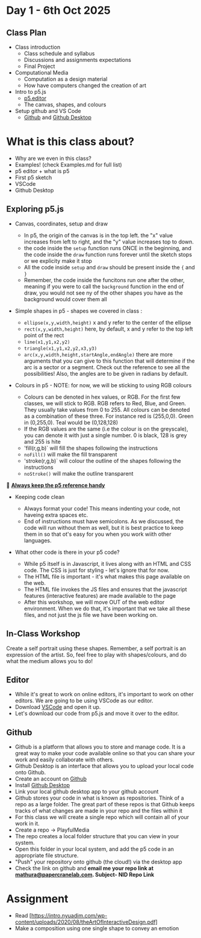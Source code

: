 # Day 1 - 6th Oct 2025
## Class Plan
- Class introduction
  - Class schedule and syllabus
  - Discussions and assignments expectations
  - Final Project
- Computational Media
  - Computation as a design material
  - How have computers changed the creation of art
- Intro to p5.js
  - [p5.editor](https://editor.p5js.org/)
  - The canvas, shapes, and colours
- Setup github and VS Code
  - [Github](http://github.com/) and [Github Desktop](https://github.com/apps/desktop)


# What is this class about?
* Why are we even in this class?
* Examples! (check Examples.md for full list)
* p5 editor + what is p5 
* First p5 sketch 
* VSCode
* Github Desktop

## Exploring p5.js
* Canvas, coordinates, setup and draw
   * In p5, the origin of the canvas is in the top left. the "x" value increases from left to right, and the "y" value increases top to down.
   * the code inside the `setup` function runs ONCE in the beginning, and the code inside the `draw` function runs forever until the sketch stops or we explicity make it stop 
   * All the code inside `setup` and `draw` should be present inside the `{` and `}`
   * Remember, the code inside the funcitons run one after the other, meaning if you were to call the `background` function in the end of draw, you would not see ny of the other shapes you have as the background would cover them all

* Simple shapes in p5 - shapes we covered in class :
   * `ellipse(x,y,width,height)`  x and y refer to the center of the ellipse
   * `rect(x,y,width,height)` here, by default, x and y refer to the top left point of the rect
   * `line(x1,y1,x2,y2)`
   * `triangle(x1,y1,x2,y2,x3,y3)`
   * `arc(x,y,width,height,startAngle,endAngle)` there are more arguments that you can give to this function that will determine if the arc is a sector or a segment. Check out the reference to see all the possibilities! Also, the angles are to be given in radians by default.

* Colours in p5 - NOTE: for now, we will be sticking to using RGB colours
  * Colours can be denoted in hex values, or RGB. For the first few classes, we will stick to RGB. RGB refers to Red, Blue, and Green. They usually take values from 0 to 255. All colours can be denoted as a combination of these three. For instance red is (255,0,0). Green in (0,255,0). Teal would be (0,128,128)
  * If the RGB values are the same (i.e the colour is on the greyscale), you can denote it with just a single number. 0 is black, 128 is grey and 255 is hite
  * 'fill(r,g,b)` will fill the shapes following the instructions
  * `noFill()` will make the fill transparent
  * 'stroke(r,g,b)` will colour the outline of the shapes following the instructions
  * `noStroke()` will make the outline transparent

🔴 **[Always keep the p5 reference handy](https://p5js.org/reference/)**

* Keeping code clean
  * Always format your code! This means indenting your code, not haveing extra spaces etc. 
  * End of instructions must have semicolons. As we discussed, the code will run without them as well, but it is best practice to keep them in so that ot's easy for you when you work wiith other languages.

* What other code is there in your p5 code?
  * While p5 itself is in Javascript, it lives along with an HTML and CSS code. The CSS is just for styling - let's ignore that for now.
  * The HTML file is important - it's what makes this page available on the web.
  * The HTML file invokes the JS files and ensures that the javascript features (interactive features) are made available to the page
  * After this workshop, we will move OUT of the web editor environment. When we do that, it's important that we take all these files, and not just the js file we have been working on.

## In-Class Workshop
Create a self portrait using these shapes. Remember, a self portrait is an expression of the artist. So, feel free to play with shapes/colours, and do what the medium allows you to do! 

## Editor
* While it's great to work on online editors, it's important to work on other editors. We are going to be using VSCode as our editor. 
* Download [VSCode](https://code.visualstudio.com/) and open it up.
* Let's download our code from p5.js and move it over to the editor.

## Github
* Github is a platform that allows you to store and manage code. It is a great way to make your code available online so that you can share your work and easily collaborate with others.
* Github Desktop is an interface that allows you to upload your local code onto Github.
* Create an account on [Github](http://github.com/) 
* Install [Github Desktop](https://github.com/apps/desktop)
* Link your local github desktop app to your github account
* Github stores your code in what is known as repositories. Think of a repo as a large folder. The great part of these repos is that Github keeps tracks of what changes are made in your repo and the files within it
* For this class we will create a single repo which will contain all of your work in it.
* Create a repo -> PlayfulMedia
* The repo creates a local folder structure that you can view in your system.
* Open this folder in your local system, and add the p5 code in an appropriate file structure. 
* "Push" your repository onto github (the cloud!) via the desktop app
* Check the link on github and **email me your repo link at mathura@papercranelab.com. Subject- NID Repo Link**

# Assignment
* Read [https://intro.nyuadim.com/wp-content/uploads/2020/08/theArtOfInteractiveDesign.pdf]
* Make a composition using one single shape to convey an emotion
